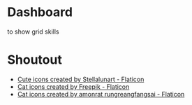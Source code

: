 # Dashboard
to show grid skills

# Shoutout
 - <a href="https://www.flaticon.com/free-icons/cute" title="cute icons">Cute icons created by Stellalunart - Flaticon</a>
 - <a href="https://www.flaticon.com/free-icons/cat" title="cat icons">Cat icons created by Freepik - Flaticon</a>
 - <a href="https://www.flaticon.com/free-icons/cat" title="cat icons">Cat icons created by amonrat rungreangfangsai - Flaticon</a>
 
